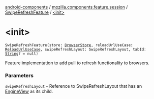 [android-components](../../index.md) / [mozilla.components.feature.session](../index.md) / [SwipeRefreshFeature](index.md) / [&lt;init&gt;](./-init-.md)

# &lt;init&gt;

`SwipeRefreshFeature(store: `[`BrowserStore`](../../mozilla.components.browser.state.store/-browser-store/index.md)`, reloadUrlUseCase: `[`ReloadUrlUseCase`](../-session-use-cases/-reload-url-use-case/index.md)`, swipeRefreshLayout: SwipeRefreshLayout, tabId: `[`String`](https://kotlinlang.org/api/latest/jvm/stdlib/kotlin/-string/index.html)`? = null)`

Feature implementation to add pull to refresh functionality to browsers.

### Parameters

`swipeRefreshLayout` - Reference to SwipeRefreshLayout that has an [EngineView](../../mozilla.components.concept.engine/-engine-view/index.md) as its child.